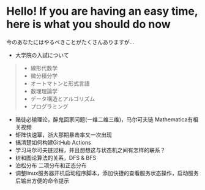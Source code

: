 # Hello! If you are having an easy time, here is what you should do now

今のあなたにはやるべきことがたくさんありますが...

- 大学院の入試について

> - 線形代数学
> - 微分積分学
> - オートマトンと形式言語
> - 数理理論学
> - データ構造とアルゴリズム
> - プログラミング

- 赌徒必输理论，醉鬼回家问题(一维二维三维)，马尔可夫链 Mathematica有相关视频
- 矩阵快速幂，浙大那期暴击率又一次出现
- 搞清楚如何构建GitHub Actions
- 学习马尔可夫链过程，并且想想这与状态机之间有怎样的联系？
- 树和图论算法的关系，DFS & BFS
- 泊松分布 二项分布和正态分布
- 调整linux服务器开机启动程序脚本，添加快捷的查看服务状态操作，启动服务后输出方便的命令提示


